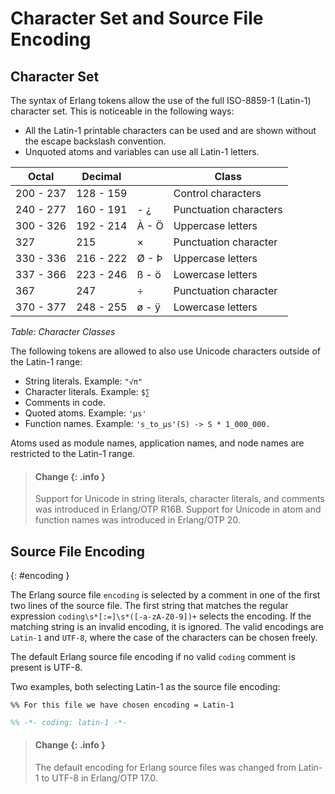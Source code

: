 <!--
%CopyrightBegin%

SPDX-License-Identifier: Apache-2.0

Copyright Ericsson AB 2023-2025. All Rights Reserved.

Licensed under the Apache License, Version 2.0 (the "License");
you may not use this file except in compliance with the License.
You may obtain a copy of the License at

    http://www.apache.org/licenses/LICENSE-2.0

Unless required by applicable law or agreed to in writing, software
distributed under the License is distributed on an "AS IS" BASIS,
WITHOUT WARRANTIES OR CONDITIONS OF ANY KIND, either express or implied.
See the License for the specific language governing permissions and
limitations under the License.

%CopyrightEnd%
-->
# Character Set and Source File Encoding

## Character Set

The syntax of Erlang tokens allow the use of the full ISO-8859-1 (Latin-1)
character set. This is noticeable in the following ways:

- All the Latin-1 printable characters can be used and are shown without the
  escape backslash convention.
- Unquoted atoms and variables can use all Latin-1 letters.

| Octal     | Decimal   |       | Class                  |
| --------- | --------- | ----- | ---------------------- |
| 200 - 237 | 128 - 159 |       | Control characters     |
| 240 - 277 | 160 - 191 | \- ¿  | Punctuation characters |
| 300 - 326 | 192 - 214 | À - Ö | Uppercase letters      |
| 327       | 215       | ×     | Punctuation character  |
| 330 - 336 | 216 - 222 | Ø - Þ | Uppercase letters      |
| 337 - 366 | 223 - 246 | ß - ö | Lowercase letters      |
| 367       | 247       | ÷     | Punctuation character  |
| 370 - 377 | 248 - 255 | ø - ÿ | Lowercase letters      |

_Table: Character Classes_

The following tokens are allowed to also use Unicode characters outside of the
Latin-1 range:

- String literals. Example: `"√π"`
- Character literals. Example: `$∑`
- Comments in code.
- Quoted atoms. Example: `'μs'`
- Function names. Example: `'s_to_μs'(S) -> S * 1_000_000.`

Atoms used as module names, application names, and node names are restricted to
the Latin-1 range.

> #### Change {: .info }
>
> Support for Unicode in string literals, character literals, and comments was
> introduced in Erlang/OTP R16B. Support for Unicode in atom and function names
> was introduced in Erlang/OTP 20.

## Source File Encoding

[](){: #encoding }

The Erlang source file `encoding` is selected by a comment in one of the first
two lines of the source file. The first string that matches the regular
expression `coding\s*[:=]\s*([-a-zA-Z0-9])+` selects the encoding. If the
matching string is an invalid encoding, it is ignored. The valid encodings are
`Latin-1` and `UTF-8`, where the case of the characters can be chosen freely.

The default Erlang source file encoding if no valid `coding` comment is present
is UTF-8.

Two examples, both selecting Latin-1 as the source file encoding:

```text
%% For this file we have chosen encoding = Latin-1
```

```erlang
%% -*- coding: latin-1 -*-
```

> #### Change {: .info }
>
> The default encoding for Erlang source files was changed from Latin-1 to UTF-8
> in Erlang/OTP 17.0.
